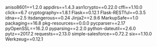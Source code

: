 aniso8601==1.2.0
appdirs==1.4.3
asn1crypto==0.22.0
cffi==1.10.0
click==6.7
cryptography==1.8.1
Flask==0.12.1
Flask-RESTful==0.3.5
idna==2.5
itsdangerous==0.24
Jinja2==2.9.6
MarkupSafe==1.0
packaging==16.8
pkg-resources==0.0.0
pycparser==2.17
pyOpenSSL==16.2.0
pyparsing==2.2.0
python-dateutil==2.6.0
pytz==2017.2
requests==2.13.0
simple-salesforce==0.72.2
six==1.10.0
Werkzeug==0.12.1
